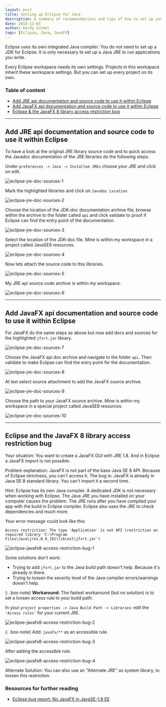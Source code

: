 ```yaml
---
layout: post
title: Setting up Eclipse for Java
description: A summary of recommendations and tips of how to set up your Eclipse IDE the right way.
date: 2018-12-03
author: Hardy Scheel
tags: [Eclipse, Java, JavaFX]
---
```


<!--
Setting up Eclipse for Java
A summary of recommendations and tips of how to set up your Eclipse IDE the right way.
-->

Eclipse uses its own integrated Java compiler. You do not need to set up a JDK for Eclipse. It is only necessary to set up a Java JRE to run applications you write.

Every Eclipse workspace needs its own settings. Projects in this workspace inherit these workspace settings. But you can set up every project on its own.

### Table of content
- [Add JRE api documentation and source code to use it within Eclipse](#add-jre-api-documentation-and-source-code-to-use-it-within-eclipse)
- [Add JavaFX api documentation and source code to use it within Eclipse](#add-javafx-api-documentation-and-source-code-to-use-it-within-eclipse)
- [Eclipse & the JavaFX 8 library access restriction bug](#eclipse-and-the-javafx-8-library-access-restriction-bug)

---

## Add JRE api documentation and source code to use it within Eclipse

To have a look at the original JRE library source code and to quick access the Javadoc documentation of the JRE libraries do the following steps.

Under `preferences -> Java -> Installed JREs` choose your JRE and click on edit.

![eclipse-jre-doc-sources-1][eclipse-jre-doc-sources-1]

Mark the highlighted libraries and click on `Javadoc Location`.

![eclipse-jre-doc-sources-2][eclipse-jre-doc-sources-2]

Choose the location of the JDK-doc documentation archive file, browse within the archive to the folder called `api` and click validate to proof if Eclipse can find the entry point of the documentation.

![eclipse-jre-doc-sources-3][eclipse-jre-doc-sources-3]

Select the location of the JDK-doc file. Mine is within my workspace in a project called JavaSE8 resources.

![eclipse-jre-doc-sources-4][eclipse-jre-doc-sources-4]

Now lets attach the source code to this libraries.

![eclipse-jre-doc-sources-5][eclipse-jre-doc-sources-5]

My JRE api source code archive is within my workspace.

![eclipse-jre-doc-sources-6][eclipse-jre-doc-sources-6]

---

## Add JavaFX api documentation and source code to use it within Eclipse

For JavaFX do the same steps as above but now add docs and sources for the highlighted `jfxrt.jar` library.

![eclipse-jre-doc-sources-7][eclipse-jre-doc-sources-7]

Choose the JavaFX api doc archive and navigate to the folder `api`. Then validate to make Eclipse can find the entry point for the documentation.

![eclipse-jre-doc-sources-8][eclipse-jre-doc-sources-8]

At last select source attachment to add the JavaFX source archive.

![eclipse-jre-doc-sources-9][eclipse-jre-doc-sources-9]

Choose the path to your JavaFX source archive. Mine is within my workspace in a special project called JavaSE8 resources.

![eclipse-jre-doc-sources-10][eclipse-jre-doc-sources-10]

[eclipse-jre-doc-sources-1]: /img/2018-12-03-eclipse-setting-up-eclipse-for-java/eclipse-jre-doc-sources-1.png "Choose your JRE and click on edit."
[eclipse-jre-doc-sources-2]: /img/2018-12-03-eclipse-setting-up-eclipse-for-java/eclipse-jre-doc-sources-2.png "Mark the highlighted libraries and click on Javadoc Location."
[eclipse-jre-doc-sources-3]: /img/2018-12-03-eclipse-setting-up-eclipse-for-java/eclipse-jre-doc-sources-3.png "Choose the location of the JDK-doc file, browse within the archive to the folder called api and click validate to proof if Eclipse can find the entry point of the documentation."
[eclipse-jre-doc-sources-4]: /img/2018-12-03-eclipse-setting-up-eclipse-for-java/eclipse-jre-doc-sources-4.png "Select the location of the JDK-doc file. Mine is within my workspace in a project called JavaSE8 resources."
[eclipse-jre-doc-sources-5]: /img/2018-12-03-eclipse-setting-up-eclipse-for-java/eclipse-jre-doc-sources-5.png "Now lets attach the source code to this libraries."
[eclipse-jre-doc-sources-6]: /img/2018-12-03-eclipse-setting-up-eclipse-for-java/eclipse-jre-doc-sources-6.png "My JRE api source code archive is within my workspace."
[eclipse-jre-doc-sources-7]: /img/2018-12-03-eclipse-setting-up-eclipse-for-java/eclipse-jre-doc-sources-7.png "For JavaFX do the same steps as above but only for the highlighted jfxrt.jar library."
[eclipse-jre-doc-sources-8]: /img/2018-12-03-eclipse-setting-up-eclipse-for-java/eclipse-jre-doc-sources-8.png "Choose the JavaFX api doc archive and navigate to the folder api. Then validate to make sure everything works fine."
[eclipse-jre-doc-sources-9]: /img/2018-12-03-eclipse-setting-up-eclipse-for-java/eclipse-jre-doc-sources-9.png "At last select source attachment to add the JavaFX source archive."
[eclipse-jre-doc-sources-10]: /img/2018-12-03-eclipse-setting-up-eclipse-for-java/eclipse-jre-doc-sources-10.png "Choose the path to your JavaFX source archive. Mine is, again, within my workspace in a special project called JavaSE8 resources."

---

## Eclipse and the JavaFX 8 library access restriction bug

Your situation: You want to create a JavaFX GUI with JRE 1.8. And in Eclipse a JavaFX import is not possible.

Problem explanation:
JavaFX is not part of the base Java SE 8 API. Because of Eclipse strictness, you can't access it. The bug is: JavaFX is already in Java SE 8 standard library. You can't import it a second time.

Hint: Eclipse has its own Java compiler. A dedicated JDK is not necessary when working with Eclipse. The Java JRE you have installed on your computer causes the problem. The JRE runs after you have compiled your app with the build in Eclipse compiler. Eclipse also uses the JRE to check dependencies and much more.

Your error message could look like this:
~~~shell
Access restriction: The type 'Application' is not API (restriction on required library 'C:\Program Files\Java\jre1.8.0_191\lib\ext\jfxrt.jar')
~~~

![eclipse-javafx8-access-restriction-bug-1][eclipse-javafx8-access-restriction-bug-1]

Some solutions don't work:
- Trying to add `jfxrt.jar` to the Java build path doesn't help. Because it's already in there.
- Trying to loosen the severity level of the Java compiler errors/warnings doesn't help.

{: .box-note}
**Workaround:** The fastest workaround (but no solution) is to set a loosen access rule to your build path:

In your `project properties -> Java Build Path -> Libraries`: edit the `'Access rules'` for your current JRE.

![eclipse-javafx8-access-restriction-bug-2][eclipse-javafx8-access-restriction-bug-2]

{: .box-note}
Add: `javafx/**` as an accessible rule.

![eclipse-javafx8-access-restriction-bug-3][eclipse-javafx8-access-restriction-bug-3]

After adding the accessible rule.

![eclipse-javafx8-access-restriction-bug-4][eclipse-javafx8-access-restriction-bug-4]

Alternate Solution: You can also use an "Alternate JRE" as system library, to loosen this restriction.

### Resources for further reading

- [Eclipse bug report: No JavaFX in JavaSE-1.8 EE](https://bugs.eclipse.org/bugs/show_bug.cgi?id=431067)

[eclipse-javafx8-access-restriction-bug-1]: /img/2018-12-03-eclipse-setting-up-eclipse-for-java/eclipse-javafx8-access-restriction-bug-1.png "Eclipse error message: Access restriction: The type 'Application' is not API (restriction on required library 'C:\Program Files\Java\jre1.8.0_191\lib\ext\jfxrt.jar')"
[eclipse-javafx8-access-restriction-bug-2]: /img/2018-12-03-eclipse-setting-up-eclipse-for-java/eclipse-javafx8-access-restriction-bug-2.png "In your project properties -> Java Build Path -> Libraries: edit the 'Access rules' for your current JRE."
[eclipse-javafx8-access-restriction-bug-3]: /img/2018-12-03-eclipse-setting-up-eclipse-for-java/eclipse-javafx8-access-restriction-bug-3.png "Add javafx/** as an accessible rule."
[eclipse-javafx8-access-restriction-bug-4]: /img/2018-12-03-eclipse-setting-up-eclipse-for-java/eclipse-javafx8-access-restriction-bug-4.png "Add javafx/** as an accessible rule.)"
